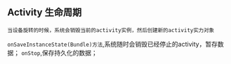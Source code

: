 ## Activity 生命周期
    当设备旋转的时候，系统会销毁当前的activity实例，然后创建新的activity实力对象

`onSaveInstanceState(Bundle)方法`,系统随时会销毁已经停止的activity，暂存数据；
`onStop`,保存持久化的数据；
  
    